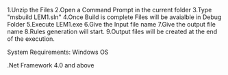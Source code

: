1.Unzip the Files 2.Open a Command Prompt in the current folder 3.Type "msbuild LEM1.sln" 4.Once Build is complete Files will be avaialble in Debug Folder 5.Execute LEM1.exe 6.Give the Input file name 7.Give the output file name 8.Rules generation will start. 9.Output files will be created at the end of the execution.

System Requirements: Windows OS

.Net Framework 4.0 and above

